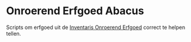 # Onroerend Erfgoed Abacus

Scripts om erfgoed uit de [Inventaris Onroerend
Erfgoed](https://inventaris.onroerenderfgodd.be) correct te helpen tellen.
